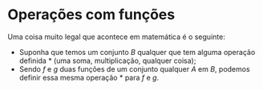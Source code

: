 # Operações com funções

Uma coisa muito legal que acontece em matemática é o seguinte: 
- Suponha que temos um conjunto $B$ qualquer que tem alguma operação definida $*$ (uma soma, multiplicação, qualquer coisa);
- Sendo  $f$ e $g$ duas funções de um conjunto qualquer $A$ em $B$, podemos definir essa mesma operação $*$ para $f$ e $g$. 


